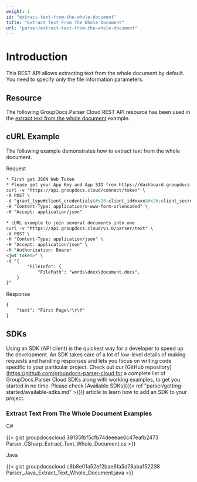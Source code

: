 ```yaml
---
weight: 1
id: "extract-text-from-the-whole-document"
title: "Extract Text From The Whole Document"
url: "parser/extract-text-from-the-whole-document"
---
```







# Introduction #

This REST API allows extracting text from the whole document by default. You need to specify only the file information parameters.

## Resource ##

The following GroupDocs.Parser Cloud REST API resource has been used in the [extract text from the whole document](https://apireference.groupdocs.cloud/parser/#/Parse/Text) example.

## cURL Example ##

The following example demonstrates how to extract text from the whole document.





 Request

```html 
* First get JSON Web Token
* Please get your App Key and App SID from https://dashboard.groupdocs.cloud/#/apps. Kindly place App Key in "client_secret" and App SID in "client_id" argument.
curl -v "https://api.groupdocs.cloud/connect/token" \
-X POST \
-d "grant_type#client_credentials&#x26;client_id#xxxx&#x26;client_secret#xxxx" \
-H "Content-Type: application/x-www-form-urlencoded" \
-H "Accept: application/json"
  
* cURL example to join several documents into one
curl -v "https://api.groupdocs.cloud/v1.0/parser/text" \
-X POST \
-H "Content-Type: application/json" \
-H "Accept: application/json" \
-H "Authorization: Bearer 
<jwt token>" \
-d "{
        "FileInfo": {
            "FilePath": "words\docx\document.docx",
    }
}"
 ```




 Response

```html 
{
    "text": "First Page\r\r\f"
}
 ```






## SDKs ##

Using an SDK (API client) is the quickest way for a developer to speed up the development. An SDK takes care of a lot of low-level details of making requests and handling responses and lets you focus on writing code specific to your particular project. Check out our [GitHub repository](https://github.com/groupdocs-parser-cloud for a complete list of GroupDocs.Parser Cloud SDKs along with working examples, to get you started in no time. Please check [Available SDKs]({{< ref "parser/getting-started/available-sdks.md" >}})) article to learn how to add an SDK to your project.

### Extract Text From The Whole Document Examples ###





 C#




{{< gist groupdocscloud 39135fbf5cfb74deeeae6c47eafb2473 Parser_CSharp_Extract_Text_Whole_Document.cs >}}







 Java




{{< gist groupdocscloud c8b8e01a52ef2bae6fa5d78aba152238 Parser_Java_Extract_Text_Whole_Document.java >}}







